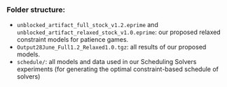 ### Folder structure:
- `unblocked_artifact_full_stock_v1.2.eprime` and `unblocked_artifact_relaxed_stock_v1.0.eprime`: our proposed relaxed constraint models for patience games.
- `Output28June_Full1.2_Relaxed1.0.tgz`: all results of our proposed models.
- `schedule/`: all models and data used in our Scheduling Solvers experiments (for generating the optimal constraint-based schedule of solvers)
